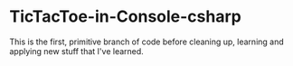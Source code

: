 # TicTacToe-in-Console-csharp

This is the first, primitive branch of code before cleaning up, learning and applying new stuff that I've learned.
